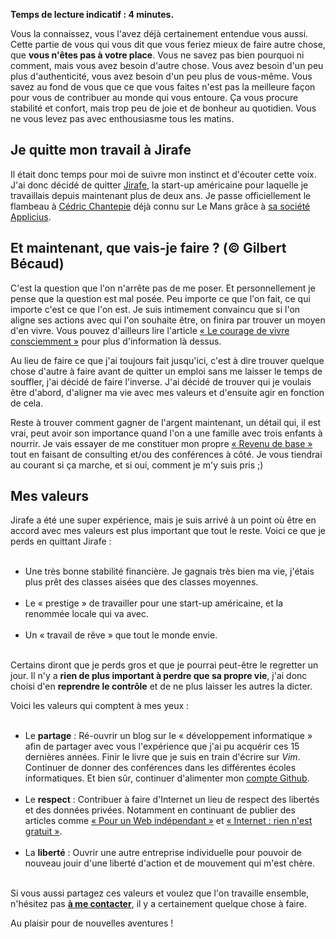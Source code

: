 <!-- 
.. title: Je quitte mon emploi
.. slug: je-quitte-mon-emploi
.. date: 2013-02-01 10:00:02+01:00
.. tags: Développement personnel, Carrière et travail
.. category: 
.. link: 
.. description: 
.. type: text
-->

<p></p><p><strong>Temps de lecture indicatif : 4 minutes.</strong></p><p></p>

<p></p><p>Vous la connaissez, vous l'avez déjà certainement entendue vous aussi. Cette partie de vous qui vous dit que vous feriez mieux de faire autre chose, que <strong>vous n'êtes pas à votre place</strong>. Vous ne savez pas bien pourquoi ni comment, mais vous avez besoin d'autre chose. Vous avez besoin d'un peu plus d'authenticité, vous avez besoin d'un peu plus de vous-même. Vous savez au fond de vous que ce que vous faites n'est pas la meilleure façon pour vous de contribuer au monde qui vous entoure. Ça vous procure stabilité et confort, mais trop peu de joie et de bonheur au quotidien. Vous ne vous levez pas avec enthousiasme tous les matins.</p><p></p>

<p></p><h2>Je quitte mon travail à Jirafe</h2><p></p>

<p></p><p>Il était donc temps pour moi de suivre mon instinct et d'écouter cette voix. J'ai donc décidé de quitter <a href="http://jirafe.com">Jirafe</a>, la start-up américaine pour laquelle je travaillais depuis maintenant plus de deux ans. Je passe officiellement le flambeau à <a href="http://twitter.com/cchantep">Cédric Chantepie</a> déjà connu sur Le Mans grâce à <a href="http://www.applicius.fr/">sa société Applicius</a>.</p><p></p>

<p></p><h2>Et maintenant, que vais-je faire ? (© Gilbert Bécaud)</h2><p></p>

<p></p><p>C'est la question que l'on n'arrête pas de me poser. Et personnellement je pense que la question est mal posée. Peu importe ce que l'on fait, ce qui importe c'est ce que l'on est. Je suis intimement convaincu que si l'on aligne ses actions avec qui l'on souhaite être, on finira par trouver un moyen d'en vivre. Vous pouvez d'ailleurs lire l'article <a href="http://vincent.jousse.org/le-courage-de-vivre-consciemment-steve-pavlina/">« Le courage de vivre consciemment »</a> pour plus d'information là dessus.</p><p></p>

<p></p><p>Au lieu de faire ce que j'ai toujours fait jusqu'ici, c'est à dire trouver quelque chose d'autre à faire avant de quitter un emploi sans me laisser le temps de souffler, j'ai décidé de faire l'inverse. J'ai décidé de trouver qui je voulais être d'abord, d'aligner ma vie avec mes valeurs et d'ensuite agir en fonction de cela.</p><p></p>

<p></p><p>Reste à trouver comment gagner de l'argent maintenant, un détail qui, il est vrai, peut avoir son importance quand l'on a une famille avec trois enfants à nourrir. Je vais essayer de me constituer mon propre <a href="http://vincent.jousse.org/revenu-de-base-on-manque-enfin-de-travail/">« Revenu de base »</a> tout en faisant de consulting et/ou des conférences à côté. Je vous tiendrai au courant si ça marche, et si oui, comment je m'y suis pris ;)</p><p></p>

<p></p><h2>Mes valeurs</h2><p></p>

<p></p><p>Jirafe a été une super expérience, mais je suis arrivé à un point où être en accord avec mes valeurs est plus important que tout le reste. Voici ce que je perds en quittant Jirafe :</p><p></p>

<p></p><ul><br><li>Une très bonne stabilité financière. Je gagnais très bien ma vie, j'étais plus prêt des classes aisées que des classes moyennes.</li><br><li>Le « prestige » de travailler pour une start-up américaine, et la renommée locale qui va avec.</li><br><li>Un « travail de rêve » que tout le monde envie.</li><br></ul><p></p>

<p></p><p>Certains diront que je perds gros et que je pourrai peut-être le regretter un jour. Il n'y a <strong>rien de plus important à perdre que sa propre vie</strong>, j'ai donc choisi d'en <strong>reprendre le contrôle</strong> et de ne plus laisser les autres la dicter.</p><p></p>

<p></p><p>Voici les valeurs qui comptent à mes yeux :</p><p></p>

<p></p><ul><br><li>Le <strong>partage</strong> : Ré-ouvrir un blog sur le « développement informatique » afin de partager avec vous l'expérience que j'ai pu acquérir ces 15 dernières années. Finir le livre que je suis en train d'écrire sur <em>Vim</em>. Continuer de donner des conférences dans les différentes écoles informatiques. Et bien sûr, continuer d'alimenter mon <a href="http://github.com/vjousse">compte Github</a>.</li><br><li>Le <strong>respect</strong> : Contribuer à faire d'Internet un lieu de respect des libertés et des données privées. Notamment en continuant de publier des articles comme <a href="/blog/pour-un-web-indépendant/">« Pour un Web indépendant »</a> et <a href="/blog/internet-rien-nest-gratuit/">« Internet : rien n'est gratuit »</a>.</li><br><li>La <strong>liberté</strong> : Ouvrir une autre entreprise individuelle pour pouvoir de nouveau jouir d'une liberté d'action et de mouvement qui m'est chère.</li><br></ul><p></p>

<p></p><p>Si vous aussi partagez ces valeurs et voulez que l'on travaille ensemble, n'hésitez pas <strong><a href="/à-propos/">à me contacter</a></strong>, il y a certainement quelque chose à faire.</p><p></p>

<p></p><p>Au plaisir pour de nouvelles aventures !</p><p></p>
